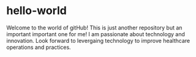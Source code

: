 # hello-world
Welcome to the world of gitHub!  This is just  another repository but an important important one for me! 
I am passionate about technology and innovation. Look forward to levergaing technology to improve  healthcare operations and practices. 
